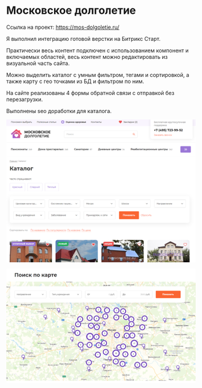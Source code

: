 # Московское долголетие

Ссылка на проект: https://mos-dolgoletie.ru/

Я выполнил интеграцию готовой верстки на Битрикс Старт.

Практически весь контент подключен с использованием компонент и включаемых областей, весь контент можно редактировать из визуальной часть сайта. 

Можно выделить каталог с умным фильтром, тегами и сортировкой, а также карту с гео точками из БД и фильтром по ним.

На сайте реализованы 4 формы обратной связи с отправкой без перезагрузки.

Выполнены seo доработки для каталога. 

![catalog](img/catalog.png)

![map](img/map.png)